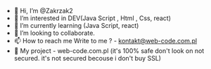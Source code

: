 - 👋 Hi, I’m @Zakrzak2
- 👀 I’m interested in DEV(Java Script , Html , Css, react)
- 🌱 I’m currently learning (Java Script, react)
- 💞️ I’m looking to collaborate.
- 📫 How to reach me Write to me ? -  kontakt@web-code.com.pl
- 💼 My project - web-code.com.pl (it's 100% safe don't look on not secured. it's not secured becouse i don't buy SSL)
